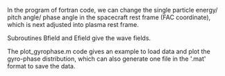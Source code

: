 In the program of fortran code, we can change the single particle energy/ pitch angle/ phase angle in the spacecraft rest frame (FAC coordinate), which is next adjusted into plasma rest frame.

Subroutines Bfield and Efield give the wave fields.

The plot_gyrophase.m code gives an example to load data and plot the gyro-phase distribution, which can also generate one file in the '.mat' format to save the data.
